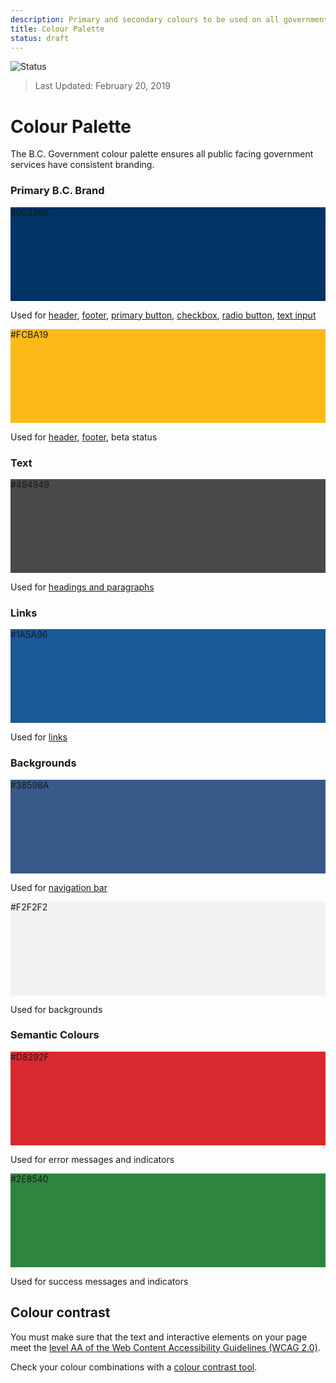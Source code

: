 ```yaml
---
description: Primary and secondary colours to be used on all government digital websites and services.
title: Colour Palette
status: draft
---
```

![Status](https://img.shields.io/badge/Recommended-Draft-orange.svg)
> Last Updated: February 20, 2019

# Colour Palette

The B.C. Government colour palette ensures all public facing government services have consistent branding.


<div class="container">
  <h3>Primary B.C. Brand</h3>
  <div class="row">
    <div class="col-sm-4">
    <div class="card">
        <div class="p-3 bg-primary text-white" style="background-color:#003366 !important; height: 150px">#003366</div>
        <div class="card-body">
          <p class="mb-0">Used for <a href="https://developer.gov.bc.ca/Design-System/Header-Basic">header</a>, <a href="https://developer.gov.bc.ca/Design-System/Footer-Basic">footer</a>,
             <a href="https://developer.gov.bc.ca/Design-System/Primary-Button">primary button</a>, <a href="https://developer.gov.bc.ca/Design-System/Checkbox">checkbox</a>,
             <a href="https://developer.gov.bc.ca/Design-System/Radio-Button">radio button</a>, <a href="https://developer.gov.bc.ca/Design-System/Text-Input">text input</a></p>
        </div>
    </div>
    </div>
    <div class="col-sm-4">
    <div class="card">
        <div class="p-3 bg-primary text-black" style="background-color:#FCBA19 !important; height: 150px">#FCBA19</div>
        <div class="card-body">
          <p class="mb-0">Used for <a href="https://developer.gov.bc.ca/Design-System/Header-Basic">header</a>, <a href="https://developer.gov.bc.ca/Design-System/Footer-Basic">footer</a>, beta status</p>
        </div>
    </div>
    </div>
  </div>
</div>

<div class="container">
  <h3>Text</h3>
  <div class="row">
    <div class="col-sm-4">
    <div class="card">
        <div class="p-3 bg-primary text-white" style="background-color:#494949 !important; height: 150px">#494949</div>
        <div class="card-body">
          <p class="mb-0">Used for <a href="https://developer.gov.bc.ca/Design-System/Typography">headings and paragraphs</a></p>
        </div>
    </div>
    </div>
  </div>
</div>

<div class="container">
  <h3>Links</h3>
  <div class="row">
    <div class="col-sm-4">
    <div class="card">
        <div class="p-3 bg-primary text-white" style="background-color:#1A5A96 !important; height: 150px">#1A5A96</div>
        <div class="card-body">
          <p class="mb-0">Used for <a href="https://developer.gov.bc.ca/Design-System/Links">links</a></p>
        </div>
    </div>
    </div>
  </div>
</div>


<div class="container">
  <h3>Backgrounds</h3>
  <div class="row">
    <div class="col-sm-4">
    <div class="card">
        <div class="p-3 bg-primary text-white" style="background-color:#38598A !important; height: 150px">#38598A</div>
        <div class="card-body">
          <p class="mb-0">Used for <a href="https://developer.gov.bc.ca/Design-System/Navigation-Bar-Basic">navigation bar</a></p>
        </div>
    </div>
    </div>
    <div class="col-sm-4">
    <div class="card">
        <div class="p-3 bg-primary text-black" style="background-color:#F2F2F2 !important; height: 150px">#F2F2F2</div>
        <div class="card-body">
          <p class="mb-0">Used for backgrounds</p>
        </div>
    </div>
    </div>
  </div>
</div>

<div class="container">
  <h3>Semantic Colours</h3>
  <div class="row">
    <div class="col-sm-4">
    <div class="card">
        <div class="p-3 bg-primary text-white" style="background-color:#D8292F !important; height: 150px">#D8292F</div>
        <div class="card-body">
          <p class="mb-0">Used for error messages and indicators</p>
        </div>
    </div>
    </div>
    <div class="col-sm-4">
    <div class="card">
        <div class="p-3 bg-primary text-white" style="background-color:#2E8540!important; height: 150px">#2E8540</div>
        <div class="card-body">
          <p class="mb-0">Used for success messages and indicators</p>
        </div>
    </div>
    </div>
  </div>
</div>

## Colour contrast
You must make sure that the text and interactive elements on your page meet the [level AA of the Web Content Accessibility Guidelines (WCAG 2.0)](https://www.w3.org/TR/UNDERSTANDING-WCAG20/visual-audio-contrast-contrast.html#larger-scaledef).

Check your colour combinations with a [colour contrast tool](https://webaim.org/resources/contrastchecker/).

